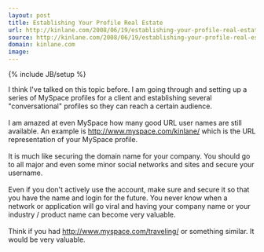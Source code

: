 ```yaml
---
layout: post
title: Establishing Your Profile Real Estate
url: http://kinlane.com/2008/06/19/establishing-your-profile-real-estate/
source: http://kinlane.com/2008/06/19/establishing-your-profile-real-estate/
domain: kinlane.com
image: 
---
```

{% include JB/setup %}<p>I think I've talked on this topic before.  I am going through and setting up a series of MySpace profiles for a client and establishing several "conversational" profiles so they can reach a certain audience.<br /><br />I am amazed at even MySpace how many good URL user names are still available.  An example is http://www.myspace.com/kinlane/ which is the URL representation of your MySpace profile.<br /><br />It is much like securing the domain name for your company.  You should go to all major and even some minor social networks and sites and secure your username. <br /><br />Even if you don't actively use the account, make sure and secure it so that you have the name and login for the future.  You never know when a network or application will go viral and having your company name or your industry / product name can become very valuable.<br /><br />Think if you had http://www.myspace.com/traveling/   or something similar.  It would be very valuable.</p>
